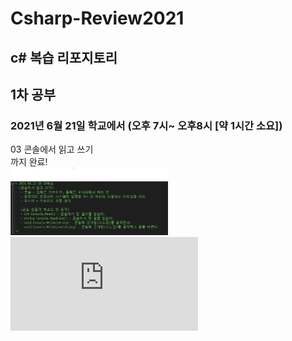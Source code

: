 # Csharp-Review2021
c# 복습 리포지토리   
-------------------------
## 1차 공부   
### 2021년 6월 21일 학교에서 (오후 7시~ 오후8시 [약 1시간 소요]) 
03 콘솔에서 읽고 쓰기  
까지 완료!      
<img src = "https://github.com/hyojin-park24/Csharp-Review2021/blob/main/images/210621.png" width="50%" height="50%">   
![코드](https://github.com/hyojin-park24/Csharp-Review2021/blob/main/Code/0621/README.md)

